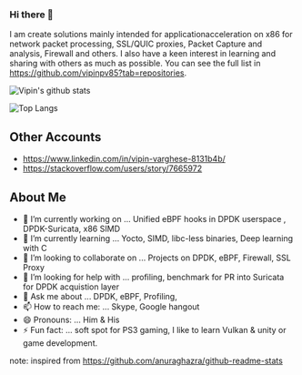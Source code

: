 ### Hi there 👋

 I am create solutions mainly intended for applicationacceleration on x86 for network packet processing, SSL/QUIC proxies, Packet Capture and analysis, Firewall and others. I also have a keen interest in learning and sharing with others as much as possible. You can see the full list in https://github.com/vipinpv85?tab=repositories.

 ![Vipin's github stats](https://github-readme-stats.vercel.app/api?username=vipinpv85&show_icons=true)

 ![Top Langs](https://github-readme-stats.vercel.app/api/top-langs/?username=vipinpv85&layout=compact)

 ## Other Accounts
- https://www.linkedin.com/in/vipin-varghese-8131b4b/
- https://stackoverflow.com/users/story/7665972


## About Me
- 🔭 I’m currently working on ... Unified eBPF hooks in DPDK userspace , DPDK-Suricata, x86 SIMD
- 🌱 I’m currently learning ... Yocto, SIMD, libc-less binaries, Deep learning with C
- 👯 I’m looking to collaborate on ... Projects on DPDK, eBPF, Firewall, SSL Proxy
- 🤔 I’m looking for help with ... profiling, benchmark for PR into Suricata for DPDK acquistion layer
- 💬 Ask me about ... DPDK, eBPF, Profiling,
- 📫 How to reach me: ... Skype, Google hangout
- 😄 Pronouns: ... Him & His
- ⚡ Fun fact: ... soft spot for PS3 gaming, I like to learn Vulkan & unity or game development.

note: inspired from https://github.com/anuraghazra/github-readme-stats
